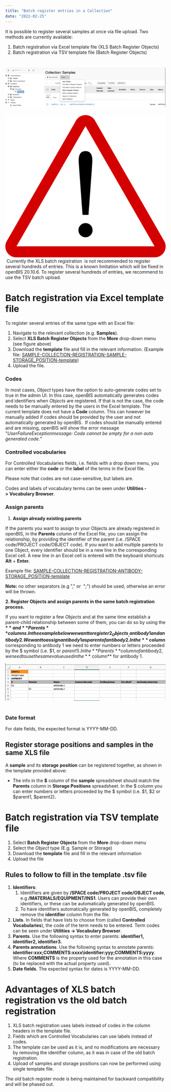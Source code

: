 ```yaml
---
title: "Batch register entries in a Collection"
date: "2022-02-25"
---
```


It is possible to register several samples at once via file upload. Two methods are currently available:

1. Batch registration via Excel template file (XLS Batch Register Objects)
2. Batch registration via TSV template file (Batch Register Objects)

# ![](images/Screenshot-2022-02-26-at-00.18.09-1024x251.png)

![](images/warning-sign-1024x904.png) Currently the XLS batch registration  is not recommended to register several hundreds of entries. This is a known limitation which will be fixed in openBIS 20.10.6. To register several hundreds of entries, we recommend to use the TSV batch upload.

# Batch registration via Excel template file 

To register several entries of the same type with an Excel file:

1. Navigate to the relevant collection (e.g. **Samples**).
2. Select **XLS Batch Register Object**_**s**_ from the **More** drop-down menu (see figure above)
3. Download the **template** file and fill in the relevant information. (Example file: [SAMPLE-COLLECTION-REGISTRATION-SAMPLE-STORAGE\_POSITION-template](https://openbis.ch/wp-content/uploads/2022/02/SAMPLE-COLLECTION-REGISTRATION-SAMPLE-STORAGE_POSITION-template-2.xlsx))
4. Upload the file.

### **Codes**

In most cases, _Object_ types have the option to auto-generate codes set to true in the admin UI. In this case, openBIS automatically generates codes and identifiers when _Objects_ are registered. If that is not the case, the code needs to be manually entered by the users in the Excel template. The current template does not have a **Code** column. This can however be manually added if codes should be provided by the user and not automatically generated by openBIS.  If codes should be manually entered and are missing, openBIS will show the error message "_UserFailureExceptionmessage: Code cannot be empty for a non auto generated code._" 

### **Controlled vocabularies**

For Controlled Vocabularies fields, i.e. fields with a drop down menu, you can enter either the **code** or the **label** of the terms in the Excel file.

Please note that codes are not case-sensitive, but labels are.

Codes and labels of vocabulary terms can be seen under **Utilities -> Vocabulary Browser**.

### Assign parents

1. **Assign already existing parents**

If the parents you want to assign to your Objects are already registered in openBIS, in the **Parents** column of the Excel file, you can assign the relationship, by providing the identifier of the parent (i.e. /SPACE code/PROJECT code/OBJECT code). If you want to add multiple parents to one Object, every identifier should be in a new line in the corresponding Excel cell. A new line in an Excel cell is entered with the keyboard shortcuts **Alt** + **Enter.**

Example file: [SAMPLE-COLLECTION-REGISTRATION-ANTIBODY-STORAGE\_POSITION-template](https://openbis.ch/wp-content/uploads/2022/02/SAMPLE-COLLECTION-REGISTRATION-ANTIBODY-STORAGE_POSITION-template-1.xlsx)

 **Note:** no other separators (e.g "," or  ";") should be used, otherwise an error will be thrown.

**2\. Register Objects and assign parents in the same batch registration process.** 

If you want to register a few _Objects_ and at the same time establish a parent-child relationship between some of them, you can do so by using the **$** and **Parents** columns. In the example below we want to register 2 _Objects_, antibody 1 and antibody 2. We want to assign antibody 1 as parent of antibody 2. In the **$ column** corresponding to antibody 1 we need to enter numbers or letters proceeded by the $ symbol (i.e. $1, or $parent1). In the **Parents** column of antibody 2, we need to use the same value used in the **$ column** for antibody 1.

![](images/register-objects-assign-parents-in-same-transaction.png) 

### Date format

For date fields, the expected format is YYYY-MM-DD.

## Register storage positions and samples in the same XLS file

A **sample** and its **storage** **position** can be registered together, as shown in the template provided above:

- The info in the **$** column of the **sample** spreadsheet should match the **Parents** column in **Storage Positions** spreadsheet. In the $ column you can enter numbers or letters proceeded by the $ symbol (i.e. $1, $2 or $parent1, $parent2)**.**

# Batch registration via TSV template file

1. Select **Batch Register Object**_**s**_ from the **More** drop-down menu
2. Select the _Object_ type (E.g. Sample or Storage)
3. Download the **template** file and fill in the relevant information
4. Upload the file

## **Rules to follow to fill in the template .tsv file**

1. **Identifiers**:
    1. Identifiers are given by **/SPACE code/PROJECT code/OBJECT code**, e.g **/MATERIALS/EQUIPMENT/INS1**. Users can provide their own identifiers, or these can be automatically generated by openBIS.
    2. To have identifiers automatically generated by openBIS, completely remove the **identifier** column from the file.
2. **Lists**. In fields that have lists to choose from (called **Controlled Vocabularies**), the code of the term needs to be entered. Term codes can be seen under **Utilities -> Vocabulary Browser**.
3. **Parents**. Use the following syntax to enter parents: **identifier1, identifier2, identifier3.**
4. **Parents annotations**. Use the following syntax to annotate parents: **identifier:xxx;COMMENTS:xxxx\\identifier:yyy;COMMENTS:yyyy**. Where **COMMENTS** is the property used for the annotation in this case (to be replaced with the actual property used).
5. **Date fields**. The expected syntax for dates is YYYY-MM-DD.

# Advantages of XLS batch registration vs the old batch registration

1. XLS batch registration uses labels instead of codes in the column headers in the template file.
2. Fields which are Controlled Vocabularies can use labels instead of codes.
3. The template can be used as it is, and no modifications are necessary by removing the identifier column, as it was in case of the old batch registration.
4. Upload of samples and storage positions can now be performed using single template file. 

The _old_ batch register mode is being maintained for backward compatibility and will be phased out.
